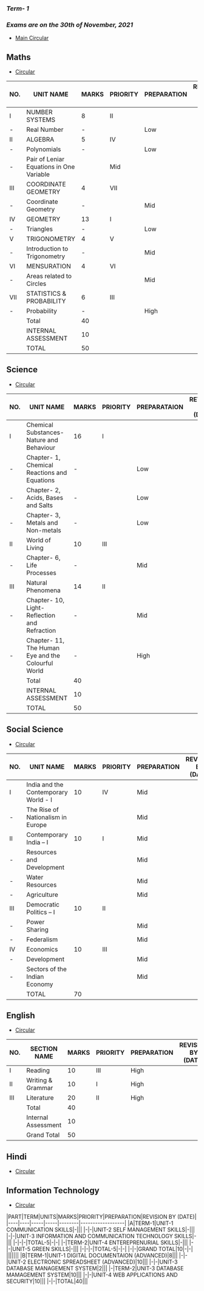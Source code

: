 ### ***Term- 1***
### ***Exams are on the 30th of November, 2021***

* [Main Circular](http://cbseacademic.nic.in/web_material/Circulars/2021/51_Circular_2021.pdf)

## **Maths**
* [Circular](http://cbseacademic.nic.in/web_material/CurriculumMain22/termwise/Secondary/Mathematics_Sec_2021-22.pdf)

|NO.|UNIT NAME|MARKS|PRIORITY|PREPARATION|REVISION BY (DATE)|
|---|---------|-----|--------|-----------|------------------|
|I|NUMBER SYSTEMS|8|II|
|-|Real Number|-||Low||
|II|ALGEBRA|5|IV|
|-|Polynomials|-||Low||
|-|Pair of Leniar Equations in One Variable||Mid|||
|III|COORDINATE GEOMETRY|4|VII|
|-|Coordinate Geometry|-||Mid||
|IV|GEOMETRY|13|I|
|-|Triangles|-||Low||
|V|TRIGONOMETRY|4|V|
|-|Introduction to Trigonometry|-||Mid||
|VI|MENSURATION|4|VI|
|-|Areas related to Circles|||Mid||
|VII|STATISTICS & PROBABILITY|6|III|
|-|Probability|-||High||
||Total|40|
||INTERNAL ASSESSMENT|10|
||TOTAL|50|


## **Science**
* [Circular](http://cbseacademic.nic.in/web_material/CurriculumMain22/termwise/Secondary/Science_Sec_2021-22.pdf)

|NO.|UNIT NAME|MARKS|PRIORITY|PREPARATAION|REVISION BY (DATE)|
|-----|-------|-----|--------|------------|------------------|
|I|Chemical Substances- Nature and Behaviour|16|I|
|-|Chapter- 1, Chemical Reactions and Equations|-||Low||
|-|Chapter- 2, Acids, Bases and Salts|-||Low||
|-|Chapter- 3, Metals and Non-metals|-||Low||
|II|World of Living|10|III|
|-|Chapter- 6, Life Processes|-||Mid||
|III|Natural Phenomena|14|II|
|-|Chapter- 10, Light- Reflection and Refraction|-||Mid|
|-|Chapter- 11, The Human Eye and the Colourful World|-||High|
||Total|40||
||INTERNAL ASSESSMENT|10||
||TOTAL|50||


## **Social Science**
* [Circular](http://cbseacademic.nic.in/web_material/CurriculumMain22/termwise/Secondary/Social_Science_Sec_2021-22.pdf)


|NO.|UNIT NAME|MARKS|PRIORITY|PREPARATION|REVISION BY (DATE)|
|---|---------|-----|--------|-----------|------------------|
|I|India and the Contemporary World - I|10|IV|Mid||
|-|The Rise of Nationalism in Europe|||Mid||
|II|Contemporary India – I|10|I|Mid||
|-|Resources and Development|||Mid||
|-|Water Resources|||Mid
|-|Agriculture|||Mid
|III|Democratic Politics – I|10|II|||
|-|Power Sharing|||Mid||
|-|Federalism|||Mid
|IV|Economics|10|III||
|-|Development|||Mid||
|-|Sectors of the Indian Economy|||Mid
||TOTAL|70||||


## **English**
* [Circular](http://cbseacademic.nic.in/web_material/CurriculumMain22/termwise/Language-Secondary/English_Sec_2021-22.pdf)


|NO.|SECTION NAME|MARKS|PRIORITY|PREPARATION|REVISION BY (DATE)|
|---|------------|-----|--------|-----------|------------------|
|I|Reading|10|III|High|
|II|Writing & Grammar|10|I|High|
|III|Literature|20|II|High|
||Total|40|||
||Internal Assessment|10|||
||Grand Total|50|||

## **Hindi**
* [Circular](http://cbseacademic.nic.in/web_material/CurriculumMain22/termwise/Language-Secondary/Hindi_B_Sec_2021-22.pdf)


## **Information Technology**
* [Circular](http://cbseacademic.nic.in/web_material/Curriculum22/Skill/402-INFO_TECH_X.pdf)


|PART|TERM|UNITS|MARKS|PRIORITY|PREPARATION|REVISION BY (DATE)|
|----|----|-----|-----|--------|------------------|
|A|TERM-1|UNIT-1 COMMUNICATION SKILLS|-|||
|-|-|UNIT-2 SELF MANAGEMENT SKILLS|-|||
|-|-|UNIT-3 INFORMATION AND COMMUNICATION TECHNOLOGY SKILLS|-|||
|-|-|-|TOTAL-5|-|-|
|-|TERM-2|UNIT-4 ENTEREPRENURIAL SKILLS|-|||
|-|-|UNIT-5 GREEN SKILLS|-|||
|-|-|-|TOTAL-5|-|-|
|-|-|GRAND TOTAL|10|-|-|
|||||||
|B|TERM-1|UNIT-1 DIGITAL DOCUMENTAION (ADVANCED)|8|||
|-|-|UNIT-2 ELECTRONIC SPREADSHEET (ADVANCED)|10|||
|-|-|UNIT-3 DATABASE MANAGEMENT SYSTEM|2|||
|-|TERM-2|UNIT-3 DATABASE MAMAGEMENT SYSTEM|10|||
|-|-|UNIT-4 WEB APPLICATIONS AND SECURITY|10|||
|-|-|TOTAL|40|||


